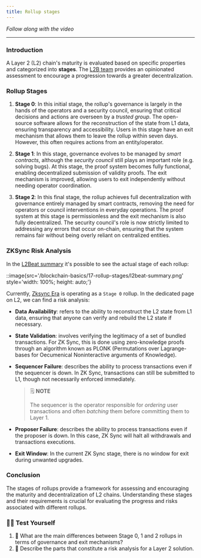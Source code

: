 ```yaml
---
title: Rollup stages
---
```


_Follow along with the video_

---

### Introduction

A Layer 2 (L2) chain's maturity is evaluated based on specific properties and categorized into **stages**. The [L2B team](https://l2beat.com/scaling/summary) provides an opinionated assessment to encourage a progression towards a greater decentralization.

### Rollup Stages

1. **Stage 0**: In this initial stage, the rollup's governance is largely in the hands of the operators and a security council, ensuring that critical decisions and actions are overseen by a _trusted group_. The open-source software allows for the reconstruction of the state from L1 data, ensuring transparency and accessibility. Users in this stage have an exit mechanism that allows them to leave the rollup within seven days. However, this often requires actions from an entity/operator.

2. **Stage 1**: In this stage, governance evolves to be managed by _smart contracts_, although the _security council_ still plays an important role (e.g. solving bugs). At this stage, the proof system becomes fully functional, enabling decentralized submission of validity proofs. The exit mechanism is improved, allowing users to exit independently without needing operator coordination.

3. **Stage 2**: In this final stage, the rollup achieves full decentralization with governance entirely managed by smart contracts, removing the need for operators or council interventions in everyday operations. The proof system at this stage is permissionless and the exit mechanism is also fully decentralized. The security council's role is now strictly limited to addressing any errors that occur on-chain, ensuring that the system remains fair without being overly reliant on centralized entities.

### ZKSync Risk Analysis

In the [L2Beat summary](https://l2beat.com/scaling/summary) it's possible to see the actual stage of each rollup:

::image{src='/blockchain-basics/17-rollup-stages/l2beat-summary.png' style='width: 100%; height: auto;'}

Currently, [Zksync Era](https://l2beat.com/scaling/projects/zksync-era) is operating as a `Stage 0` rollup. In the dedicated page on L2, we can find a risk analysis:

- **Data Availability**: refers to the ability to reconstruct the L2 state from L1 data, ensuring that anyone can verify and rebuild the L2 state if necessary.
- **State Validation**: involves verifying the legitimacy of a set of bundled transactions. For ZK Sync, this is done using zero-knowledge proofs through an algorithm known as PLONK (Permutations over Lagrange-bases for Oecumenical Noninteractive arguments of Knowledge).
- **Sequencer Failure**: describes the ability to process transactions even if the sequencer is down. In ZK Sync, transactions can still be submitted to L1, though not necessarily enforced immediately.

  > 🗒️ **NOTE**
  >
  > The sequencer is the operator responsible for _ordering_ user transactions and often _batching_ them before committing them to Layer 1.

- **Proposer Failure**: describes the ability to process transactions even if the proposer is down. In this case, ZK Sync will halt all withdrawals and transactions executions.
- **Exit Window**: In the current ZK Sync stage, there is no window for exit during unwanted upgrades.

### Conclusion

The stages of rollups provide a framework for assessing and encouraging the maturity and decentralization of L2 chains. Understanding these stages and their requirements is crucial for evaluating the progress and risks associated with different rollups.

### 🧑‍💻 Test Yourself

1. 📕 What are the main differences between Stage 0, 1 and 2 rollups in terms of governance and exit mechanisms?
2. 📕 Describe the parts that constitute a risk analysis for a Layer 2 solution.
